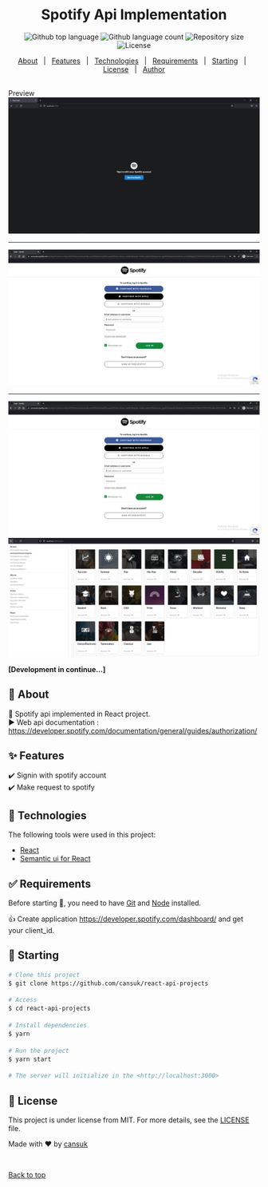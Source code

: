 <h1 align="center">Spotify Api Implementation</h1>

<p align="center">
  <img alt="Github top language" src="https://img.shields.io/github/languages/top/{{cansuk}}/react-api-projects?color=56BEB8">

  <img alt="Github language count" src="https://img.shields.io/github/languages/count/cansuk/react-api-projects?color=56BEB8">

  <img alt="Repository size" src="https://img.shields.io/github/repo-size/cansuk/react-api-projects?color=56BEB8">

  <img alt="License" src="https://img.shields.io/github/license/cansuk/react-api-projects?color=56BEB8">

  <!-- <img alt="Github issues" src="https://img.shields.io/github/issues/cansuk/react-api-projects?color=56BEB8" /> -->

  <!-- <img alt="Github forks" src="https://img.shields.io/github/forks/cansuk/react-api-projects?color=56BEB8" /> -->

  <!-- <img alt="Github stars" src="https://img.shields.io/github/stars/cansuk/react-api-projects?color=56BEB8" /> -->
</p>

<!-- Status -->

<!-- <h4 align="center"> 
	🚧  React Api Projects 🚀 Under construction...  🚧
</h4> 

<hr> -->

<p align="center">
  <a href="#dart-about">About</a> &#xa0; | &#xa0; 
  <a href="#sparkles-features">Features</a> &#xa0; | &#xa0;
  <a href="#rocket-technologies">Technologies</a> &#xa0; | &#xa0;
  <a href="#white_check_mark-requirements">Requirements</a> &#xa0; | &#xa0;
  <a href="#checkered_flag-starting">Starting</a> &#xa0; | &#xa0;
  <a href="#memo-license">License</a> &#xa0; | &#xa0;
  <a href="https://github.com/cansuk" target="_blank">Author</a>
</p>

<br>
Preview

<img src='https://raw.githubusercontent.com/cansuk/react-api-projects/master/public/ss1.png?token=AHG2WFK7JHXCQYKCZ2X3R5TBTJLWG' />
<br>
<hr>
<img src='https://raw.githubusercontent.com/cansuk/react-api-projects/master/public/ss2.png?token=AHG2WFNNQU6Y6NIVQX6JYH3BTJL34' />
<hr>
<img src='https://raw.githubusercontent.com/cansuk/react-api-projects/master/public/ss2.png?token=AHG2WFNNQU6Y6NIVQX6JYH3BTJL34' />

<img src="https://raw.githubusercontent.com/cansuk/react-api-projects/master/public/ss4.png?token=AHG2WFNLLDYWPXFNMYJTB3LBTJMCO" />

**[Development in continue...]**

## :dart: About ##

:musical_note: Spotify api implemented in React project. 
<br/>
▶️ Web api documentation : 
https://developer.spotify.com/documentation/general/guides/authorization/

## :sparkles: Features ##

:heavy_check_mark: Signin with spotify account\
:heavy_check_mark: Make request to spotify

## :rocket: Technologies ##

The following tools were used in this project:

- [React](https://pt-br.reactjs.org/)
- [Semantic ui for React](https://react.semantic-ui.com/)

## :white_check_mark: Requirements ##

Before starting :checkered_flag:, you need to have [Git](https://git-scm.com) and [Node](https://nodejs.org/en/) installed.

👍 Create application https://developer.spotify.com/dashboard/ and get your client_id.

## :checkered_flag: Starting ##

```bash
# Clone this project
$ git clone https://github.com/cansuk/react-api-projects

# Access
$ cd react-api-projects

# Install dependencies
$ yarn

# Run the project
$ yarn start

# The server will initialize in the <http://localhost:3000>
```

## :memo: License ##

This project is under license from MIT. For more details, see the [LICENSE](LICENSE.md) file.


Made with :heart: by <a href="https://github.com/cansuk" target="_blank">cansuk</a>

&#xa0;

<a href="#top">Back to top</a>
